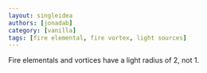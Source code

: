 ```yaml
---
layout: singleidea
authors: [jonadab]
category: [vanilla]
tags: [fire elemental, fire vortex, light sources]
---
```

Fire elementals and vortices have a light radius of 2, not 1.
